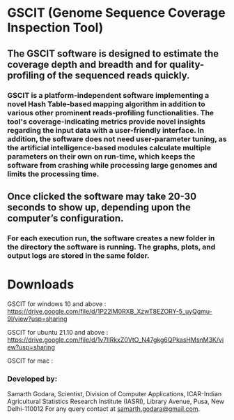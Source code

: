 # GSCIT (Genome Sequence Coverage Inspection Tool)

## The GSCIT software is designed to estimate the coverage depth and breadth and for quality-profiling of the sequenced reads quickly. 

### GSCIT is a platform-independent software implementing a novel Hash Table-based mapping algorithm in addition to various other prominent reads-profiling functionalities. The tool's coverage-indicating metrics provide novel insights regarding the input data with a user-friendly interface. In addition, the software does not need user-parameter tuning, as the artificial intelligence-based modules calculate multiple parameters on their own on run-time, which keeps the software from crashing while processing large genomes and limits the processing time. 

## Once clicked the software may take 20-30 seconds to show up, depending upon the computer’s configuration. 

### For each execution run, the software creates a new folder in the directory the software is running. The graphs, plots, and output logs are stored in the same folder. 

# Downloads

GSCIT for windows 10 and above : https://drive.google.com/file/d/1P22lM0RXB_XzwT8EZORY-5_uyQgmu-9l/view?usp=sharing

GSCIT for ubuntu 21.10 and above : https://drive.google.com/file/d/1v7lIRkxZ0VtO_N47gkg6QPkasHMsnM3K/view?usp=sharing

GSCIT for mac : 

### Developed by:
Samarth Godara,
Scientist, Division of Computer Applications,
ICAR-Indian Agricultural Statistics Research Institute (IASRI),
Library Avenue, Pusa, New Delhi-110012
For any query contact at samarth.godara@gmail.com.
